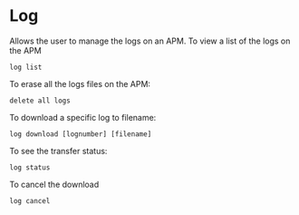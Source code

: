 # Log

Allows the user to manage the logs on an APM. To view a list of the logs on the APM
```
log list
```

To erase all the logs files on the APM:

```
delete all logs
```

To download a specific log to filename:
```
log download [lognumber] [filename]
```

To see the transfer status:
```
log status
```

To cancel the download
```
log cancel
```